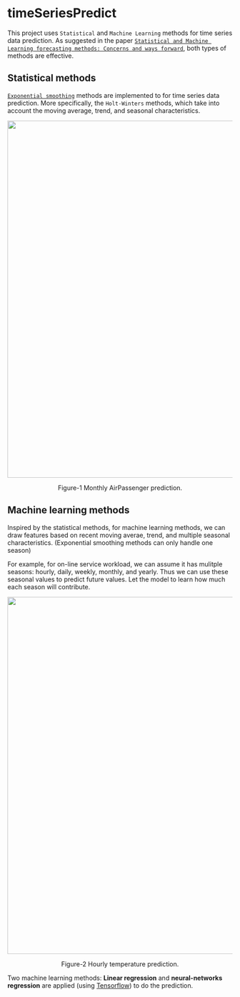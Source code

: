 # timeSeriesPredict
This project uses `Statistical` and `Machine Learning` methods for time series data prediction. As suggested in the paper [`Statistical and Machine Learning forecasting methods: Concerns and ways forward`](http://journals.plos.org/plosone/article?id=10.1371/journal.pone.0194889), both types of methods are effective.


## Statistical methods
[`Exponential smoothing`](https://en.wikipedia.org/wiki/Exponential_smoothing) methods are implemented to for time series data prediction.
More specifically, the `Holt-Winters` methods, which take into account the moving average, trend, and seasonal characteristics.

<div align="center">
<img width="800" src="https://user-images.githubusercontent.com/27221807/42143859-64bc8026-7d85-11e8-9563-0d391921126e.png">
  <p align="center"> Figure-1 Monthly AirPassenger prediction. </p>
</div>


## Machine learning methods
Inspired by the statistical methods, for machine learning methods, we can draw features based on recent moving averae, trend, and multiple
seasonal characteristics. (Exponential smoothing methods can only handle one season)

For example, for on-line service workload, we can assume it has mulitple seasons: hourly, daily, weekly, monthly, and yearly. Thus we can use these seasonal values to predict future values. Let the model to learn how much each season will contribute.

<p align="center">
<img width="800" src="https://user-images.githubusercontent.com/27221807/42143980-73f0b1ba-7d86-11e8-8267-7910b022dbdd.png">
<p align="center"> Figure-2 Hourly temperature prediction.</p>
</p>

Two machine learning methods: **Linear regression** and **neural-networks regression** are applied (using [Tensorflow](https://www.tensorflow.org)) to do the prediction.

